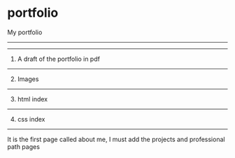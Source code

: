 # portfolio
My portfolio
***
***
1) A draft of the portfolio in pdf
***
2) Images
***
3) html index
***
4) css index
***
It is the first page called about me, I must add the projects and professional path pages

